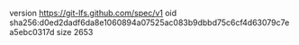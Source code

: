 version https://git-lfs.github.com/spec/v1
oid sha256:d0ed2dadf6da8e1060894a07525ac083b9dbbd75c6cf4d63079c7ea5ebc0317d
size 2653
